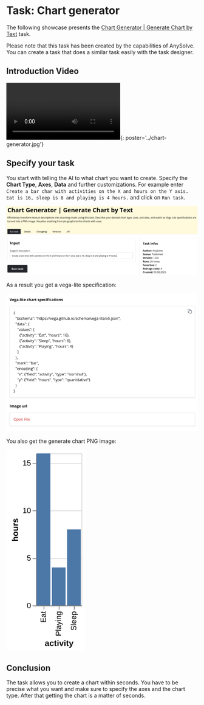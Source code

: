 # Task: Chart generator

The following showcase presents the [Chart Generator | Generate Chart by Text](https://www.anysolve.ai/tasks/intern-text-to-image-description-chart) task.

Please note that this task has been created by the capabilities of AnySolve. You can create a task that does a similar task easily with the task designer.

## Introduction Video

![type:video](chart-generator.mp4){: poster='../chart-generator.jpg'}

## Specify your task

You start with telling the AI to what chart you want to create. Specify the **Chart Type**, **Axes**, **Data** and further customizations. For example enter `Create a bar char with activities on the X and hours on the Y axis. Eat is 16, sleep is 8 and playing is 4 hours.` and click on `Run task`.

![Screenshot](chart-generator-input.png)

As a result you get a vega-lite specification:

![Screenshot](result-vega-lite.png)

You also get the generate chart PNG image:

![Screenshot](result-chart.png)

## Conclusion

The task allows you to create a chart within seconds. You have to be precise what you want and make sure to specify the axes and the chart type. After that getting the chart is a matter of seconds.
